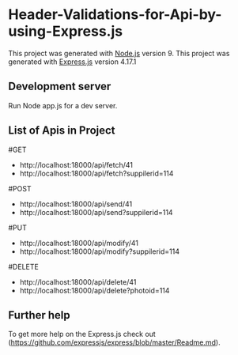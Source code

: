 # Header-Validations-for-Api-by-using-Express.js

This project was generated with [Node.js](https://github.com/nodejs/node) version 9.
This project was generated with [Express.js](https://github.com/expressjs/express) version 4.17.1

## Development server

Run Node app.js for a dev server.

## List of Apis in Project

#GET
  * http://localhost:18000/api/fetch/41  
  * http://localhost:18000/api/fetch?suppilerid=114
  
#POST  
  * http://localhost:18000/api/send/41
  * http://localhost:18000/api/send?suppilerid=114
  
#PUT 
  * http://localhost:18000/api/modify/41  
  * http://localhost:18000/api/modify?suppilerid=114

#DELETE  
  * http://localhost:18000/api/delete/41  
  * http://localhost:18000/api/delete?photoid=114

## Further help

To get more help on the Express.js check out (https://github.com/expressjs/express/blob/master/Readme.md).


